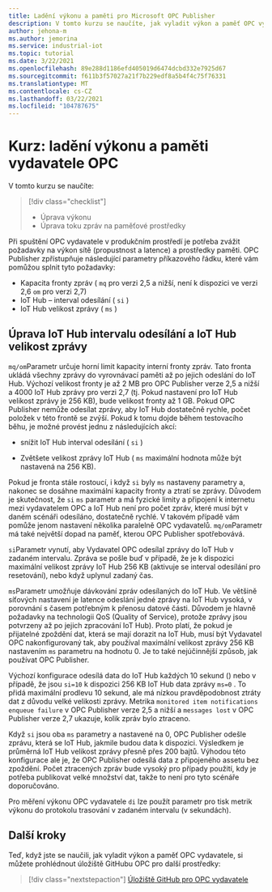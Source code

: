 ```yaml
---
title: Ladění výkonu a paměti pro Microsoft OPC Publisher
description: V tomto kurzu se naučíte, jak vyladit výkon a paměť OPC vydavatele.
author: jehona-m
ms.author: jemorina
ms.service: industrial-iot
ms.topic: tutorial
ms.date: 3/22/2021
ms.openlocfilehash: 89e288d1186efd405019d6474dcbd332e7925d67
ms.sourcegitcommit: f611b3f57027a21f7b229edf8a5b4f4c75f76331
ms.translationtype: MT
ms.contentlocale: cs-CZ
ms.lasthandoff: 03/22/2021
ms.locfileid: "104787675"
---
```

# <a name="tutorial-tune-the-opc-publisher-performance-and-memory"></a>Kurz: ladění výkonu a paměti vydavatele OPC

V tomto kurzu se naučíte:

> [!div class="checklist"]
> * Úprava výkonu
> * Úprava toku zpráv na paměťové prostředky

Při spuštění OPC vydavatele v produkčním prostředí je potřeba zvážit požadavky na výkon sítě (propustnost a latence) a prostředky paměti. OPC Publisher zpřístupňuje následující parametry příkazového řádku, které vám pomůžou splnit tyto požadavky:

* Kapacita fronty zpráv ( `mq` pro verzi 2,5 a nižší, není k dispozici ve verzi 2,6 `om` pro verzi 2,7)
* IoT Hub – interval odesílání ( `si` )
* IoT Hub velikost zprávy ( `ms` )

## <a name="adjusting-iot-hub-send-interval-and-iot-hub-message-size"></a>Úprava IoT Hub intervalu odesílání a IoT Hub velikost zprávy

`mq/om`Parametr určuje horní limit kapacity interní fronty zpráv. Tato fronta ukládá všechny zprávy do vyrovnávací paměti až po jejich odeslání do IoT Hub. Výchozí velikost fronty je až 2 MB pro OPC Publisher verze 2,5 a nižší a 4000 IoT Hub zprávy pro verzi 2,7 (tj. Pokud nastavení pro IoT Hub velikost zprávy je 256 KB), bude velikost fronty až 1 GB. Pokud OPC Publisher nemůže odesílat zprávy, aby IoT Hub dostatečně rychle, počet položek v této frontě se zvýší. Pokud k tomu dojde během testovacího běhu, je možné provést jednu z následujících akcí:

* snížit IoT Hub interval odesílání ( `si` )

* Zvětšete velikost zprávy IoT Hub ( `ms` maximální hodnota může být nastavená na 256 KB).

Pokud je fronta stále rostoucí, i když `si` byly `ms` nastaveny parametry a, nakonec se dosáhne maximální kapacity fronty a ztratí se zprávy. Důvodem je skutečnost, že `si` `ms` parametr a má fyzické limity a připojení k internetu mezi vydavatelem OPC a IoT Hub není pro počet zpráv, které musí být v daném scénáři odesíláno, dostatečně rychlé. V takovém případě vám pomůže jenom nastavení několika paralelně OPC vydavatelů. `mq/om`Parametr má také největší dopad na paměť, kterou OPC Publisher spotřebovává. 

`si`Parametr vynutí, aby Vydavatel OPC odesílal zprávy do IoT Hub v zadaném intervalu. Zpráva se pošle buď v případě, že je k dispozici maximální velikost zprávy IoT Hub 256 KB (aktivuje se interval odesílání pro resetování), nebo když uplynul zadaný čas.

`ms`Parametr umožňuje dávkování zpráv odesílaných do IoT Hub. Ve většině síťových nastavení je latence odeslání jedné zprávy na IoT Hub vysoká, v porovnání s časem potřebným k přenosu datové části. Důvodem je hlavně požadavky na technologii QoS (Quality of Service), protože zprávy jsou potvrzeny až po jejich zpracování IoT Hub). Proto platí, že pokud je přijatelné zpoždění dat, která se mají dorazit na IoT Hub, musí být Vydavatel OPC nakonfigurovaný tak, aby používal maximální velikost zprávy 256 KB nastavením `ms` parametru na hodnotu 0. Je to také nejúčinnější způsob, jak používat OPC Publisher.

Výchozí konfigurace odesílá data do IoT Hub každých 10 sekund () nebo v případě, že jsou `si=10` k dispozici 256 KB IoT Hub data zprávy `ms=0` . To přidá maximální prodlevu 10 sekund, ale má nízkou pravděpodobnost ztráty dat z důvodu velké velikosti zprávy. Metrika `monitored item notifications enqueue failure`  v OPC Publisher verze 2,5 a nižší a `messages lost` v OPC Publisher verze 2,7 ukazuje, kolik zpráv bylo ztraceno.

Když `si` jsou oba `ms` parametry a nastavené na 0, OPC Publisher odešle zprávu, která se IoT Hub, jakmile budou data k dispozici. Výsledkem je průměrná IoT Hub velikost zprávy přesně přes 200 bajtů. Výhodou této konfigurace ale je, že OPC Publisher odesílá data z připojeného assetu bez zpoždění. Počet ztracených zpráv bude vysoký pro případy použití, kdy je potřeba publikovat velké množství dat, takže to není pro tyto scénáře doporučováno.

Pro měření výkonu OPC vydavatele `di` lze použít parametr pro tisk metrik výkonu do protokolu trasování v zadaném intervalu (v sekundách).

## <a name="next-steps"></a>Další kroky
Teď, když jste se naučili, jak vyladit výkon a paměť OPC vydavatele, si můžete prohlédnout úložiště GitHubu OPC pro další prostředky:

> [!div class="nextstepaction"]
> [Úložiště GitHub pro OPC vydavatele](https://github.com/Azure/Industrial-IoT)